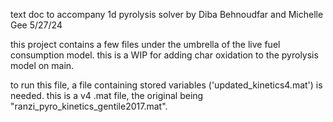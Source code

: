 text doc to accompany 1d pyrolysis solver by Diba Behnoudfar and 
Michelle Gee 5/27/24

this project contains a few files under the umbrella of the live fuel consumption model. this is a WIP for adding char oxidation to the pyrolysis model on main.

to run this file, a file containing stored variables ('updated_kinetics4.mat') is needed. this is a v4 .mat file, the original being "ranzi_pyro_kinetics_gentile2017.mat".  
